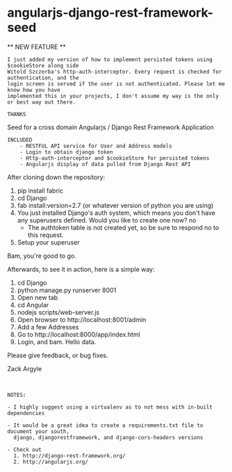 angularjs-django-rest-framework-seed
====================================

** NEW FEATURE **
```
I just added my version of how to implement persisted tokens using $cookieStore along side
Witold Szczerba's http-auth-interceptor. Every request is checked for authentication, and the
login screen is served if the user is not authenticated. Please let me know how you have 
implemented this in your projects, I don't assume my way is the only or best way out there.

THANKS
```

Seed for a cross domain Angularjs / Django Rest Framework Application

    INCLUDED
        - RESTFUL API service for User and Address models
        - Login to obtain django token
        - Http-auth-interceptor and $cookieStore for persisted tokens
        - Angularjs display of data pulled from Django Rest API

After cloning down the repository:

1.  pip install fabric
2.	cd Django
3.  fab install:version=2.7 (or whatever version of python you are using)
4.  You just installed Django's auth system, which means you don't have any superusers defined.
    Would you like to create one now? no
       - The authtoken table is not created yet, so be sure to respond no to this request.
5.  Setup your superuser

Bam, you're good to go.

Afterwards, to see it in action, here is a simple way:

1.	cd Django 
2.	python manage.py runserver 8001 
3.	Open new tab 
4.	cd Angular 
5.	nodejs scripts/web-server.js 
6.	Open browser to http://localhost:8001/admin 
7.	Add a few Addresses 
8.	Go to http://localhost:8000/app/index.html 
9.	Login, and bam. Hello data.

Please give feedback, or bug fixes.

Zack Argyle

<br>

    NOTES: 
    
    - I highly suggest using a virtualenv as to not mess with in-built dependencies

    - It would be a great idea to create a requirements.txt file to document your south,
      django, djangorestframework, and django-cors-headers versions

    - Check out
      1. http://django-rest-framework.org/
      2. http://angularjs.org/
